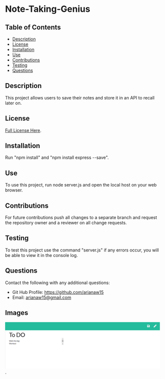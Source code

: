 # Note-Taking-Genius

## Table of Contents

* [Description](#description)
* [License](#license)
* [Installation](#installation)
* [Use](#use)
* [Contributions](#contributions)
* [Testing](#testing)
* [Questions](#questions)

## Description
This project allows users to save their notes and store it in an API to recall later on. 

## License
[Full License Here](https://opensource.org/licenses/MIT).

## Installation
Run "npm install" and "npm install express --save". 

## Use
To use this project, run node server.js and open the local host on your web browser.

## Contributions
For future contributions push all changes to a separate branch and request the repository owner and a reviewer on all change requests.

## Testing
To test this project use the command "server.js" if any errors occur, you will be able to view it in the console log.

## Questions
Contact the following with any additional questions:
- Git Hub Profile: https://github.com/arianaw15
- Email: arianaw15@gmail.com

## Images
![Note Taker Image](Assets/Note-Taker.PNG).
